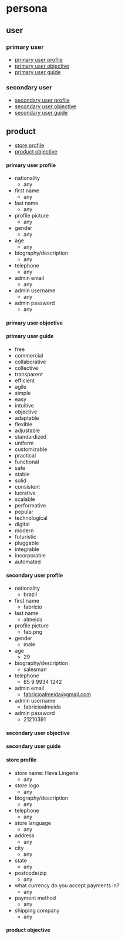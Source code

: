# persona

## user

### primary user

- [primary user profile](#primary-user-profile)
- [primary user objective](#primary-user-objective)
- [primary user guide](#primary-user-guide)

### secondary user

- [secondary user profile](#secondary-user-profile)
- [secondary user objective](#secondary-user-objective)
- [secondary user guide](#secondary-user-guide)
  
## product

- [store profile](#store-profile)
- [product objective](#product-objective)

#### primary user profile

- nationality
  - any
- first name
  - any
- last name
  - any
- profile picture
  - any
- gender
  - any
- age
  - any
- biography/description
  - any
- telephone
  - any
- admin email
  - any
- admin username
  - any
- admin password
  - any

#### primary user objective

#### primary user guide 

- free
- commercial
- collaborative
- collective
- transparent
- efficient
- agile
- simple
- easy
- intuitive
- objective
- adaptable
- flexible
- adjustable
- standardized
- uniform
- customizable
- practical
- functional
- safe
- stable
- solid
- consistent
- lucrative
- scalable
- performative
- popular
- technological
- digital
- modern
- futuristic
- pluggable
- integrable
- incorporable
- automated

#### secondary user profile

- nationality
  - brazil
- first name
  - fabrício
- last name
  - almeida
- profile picture
  - fab.png
- gender
  - male
- age
  - 29
- biography/description
  - salesman
- telephone
  - 85 9 9934 1242
- admin email
  - fabricioalmeida@gmail.com	
- admin username
  - fabricioalmeida
- admin password
  - 21210391

#### secondary user objective

#### secondary user guide 

#### store profile

- store name: Heva Lingerie
  - any
- store logo
  - any
- biography/description
  - any
- telephone
  - any
- store language
  - any
- address
  - any
- city
  - any
- state
  - any
- postcode/zip
  - any
- what currency do you accept payments in?
  - any
- payment method
  - any
- shipping company
  - any

#### product objective
